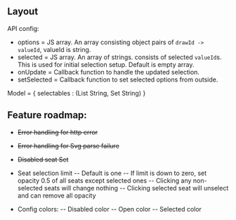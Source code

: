 ## Layout

API config:
- options = JS array. An array consisting object pairs of `drawId -> valueId`, valueId is string.
- selected = JS array. An array of strings. consists of selected `valueId`s. This is used for initial selection setup. Default is empty array.
- onUpdate = Callback function to handle the updated selection.
- setSelected = Callback function to set selected options from outside.

Model =
{ selectables : (List String, Set String)
}

## Feature roadmap:
- ~~Error handling for http error~~
- ~~Error handling for Svg parse failure~~
- ~~Disabled seat Set~~

- Seat selection limit
-- Default is one
-- If limit is down to zero, set opacity 0.5 of all seats except selected ones
-- Clicking any non-selected seats will change nothing
-- Clicking selected seat will unselect and can remove all opacity


- Config colors:
-- Disabled color
-- Open color
-- Selected color
